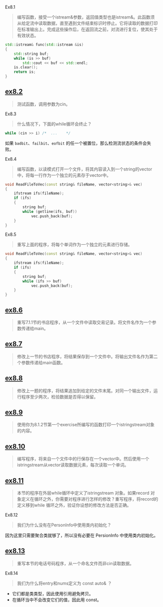 Ex8.1

> 编写函数，接受一个istream&参数，返回值类型也是istream&。此函数须从给定流中读取数据，直至遇到文件结束标识时停止。它将读取的数据打印在标准输出上。完成这些操作后，在返回流之前，对流进行复位，使其处于有效状态。

```cpp
std::istream& func(std::istream &is)
{
    std::string buf;
    while (is >> buf)
        std::cout << buf << std::endl;
    is.clear();
    return is;
}
```

## [ex8.2](ex8_02.cpp)

> 测试函数，调用参数为cin。

Ex8.3

> 什么情况下，下面的while循环会终止？
```cpp
while (cin >> i) /*  ...    */
```

如果 `badbit`、`failbit`、`eofbit` 的任一个被置位，那么检测流状态的条件会失败。                            

Ex8.4

> 编写函数，以读模式打开一个文件，将其内容读入到一个string的vector中，将每一行作为一个独立的元素存于vector中。

```cpp
void ReadFileToVec(const string& fileName, vector<string>& vec)
{
    ifstream ifs(fileName);
    if (ifs)
    {
        string buf;
        while (getline(ifs, buf))
            vec.push_back(buf);
    }
}
```

Ex8.5

> 重写上面的程序，将每个单词作为一个独立的元素进行存储。

```cpp
void ReadFileToVec(const string& fileName, vector<string>& vec)
{
    ifstream ifs(fileName);
    if (ifs)
    {
        string buf;
        while (ifs >> buf)
            vec.push_back(buf);
    }
}
```

## [ex8.6](ex8_06.cpp)

> 重写7.1.1节的书店程序，从一个文件中读取交易记录。将文件名作为一个参数传递给main。

## [ex8.7](ex8_07.cpp)

> 修改上一节的书店程序，将结果保存到一个文件中。将输出文件名作为第二个参数传递给main函数。

## [ex8.8](ex8_08.cpp)

> 修改上一题的程序，将结果追加到给定的文件末尾。对同一个输出文件，运行程序至少两次，检验数据是否得以保留。

## [ex8.9](ex8_09.cpp)

> 使用你为8.1.2节第一个exercise所编写的函数打印一个istringstream对象的内容。

## [ex8.10](ex8_10.cpp)

> 编写程序，将来自一个文件中的行保存在一个vector<string>中。然后使用一个istringstream从vector读取数据元素，每次读取一个单词。

## [ex8.11](ex8_11.cpp)

> 本节的程序在外层while循环中定义了istringstream 对象。如果record 对象定义在循环之外，你需要对程序进行怎样的修改？重写程序，将record的定义移到while 循环之外，验证你设想的修改方法是否正确。

Ex8.12

> 我们为什么没有在PersonInfo中使用类内初始化？

因为这里只需要聚合类就够了，所以没有必要在 PersionInfo 中使用类内初始化。

## [ex8.13](ex8_13.cpp)

> 重写本节的电话号码程序，从一个命名文件而非cin读取数据。

Ex8.14

> 我们为什么将entry和nums定义为 const auto& ？

* 它们都是类类型，因此使用引用避免拷贝。
* 在循环当中不会改变它们的值，因此用 const。